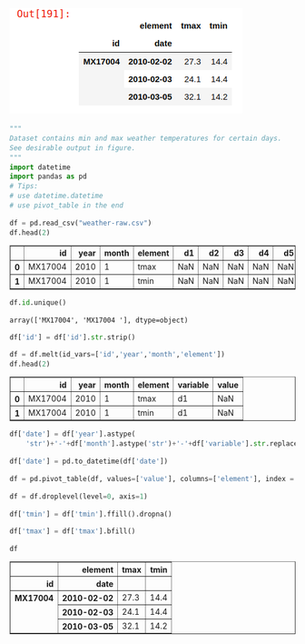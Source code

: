 ![](weather_final.png)


```python
"""
Dataset contains min and max weather temperatures for certain days. 
See desirable output in figure.
"""
import datetime
import pandas as pd
# Tips:
# use datetime.datetime
# use pivot_table in the end
```


```python
df = pd.read_csv("weather-raw.csv")
df.head(2)
```




<div>
<style scoped>
    .dataframe tbody tr th:only-of-type {
        vertical-align: middle;
    }

    .dataframe tbody tr th {
        vertical-align: top;
    }

    .dataframe thead th {
        text-align: right;
    }
</style>
<table border="1" class="dataframe">
  <thead>
    <tr style="text-align: right;">
      <th></th>
      <th>id</th>
      <th>year</th>
      <th>month</th>
      <th>element</th>
      <th>d1</th>
      <th>d2</th>
      <th>d3</th>
      <th>d4</th>
      <th>d5</th>
      <th>d6</th>
      <th>d7</th>
      <th>d8</th>
    </tr>
  </thead>
  <tbody>
    <tr>
      <th>0</th>
      <td>MX17004</td>
      <td>2010</td>
      <td>1</td>
      <td>tmax</td>
      <td>NaN</td>
      <td>NaN</td>
      <td>NaN</td>
      <td>NaN</td>
      <td>NaN</td>
      <td>NaN</td>
      <td>NaN</td>
      <td>NaN</td>
    </tr>
    <tr>
      <th>1</th>
      <td>MX17004</td>
      <td>2010</td>
      <td>1</td>
      <td>tmin</td>
      <td>NaN</td>
      <td>NaN</td>
      <td>NaN</td>
      <td>NaN</td>
      <td>NaN</td>
      <td>NaN</td>
      <td>NaN</td>
      <td>NaN</td>
    </tr>
  </tbody>
</table>
</div>




```python
df.id.unique()
```




    array(['MX17004', 'MX17004 '], dtype=object)




```python
df['id'] = df['id'].str.strip()
```


```python
df = df.melt(id_vars=['id','year','month','element'])
df.head(2)

```




<div>
<style scoped>
    .dataframe tbody tr th:only-of-type {
        vertical-align: middle;
    }

    .dataframe tbody tr th {
        vertical-align: top;
    }

    .dataframe thead th {
        text-align: right;
    }
</style>
<table border="1" class="dataframe">
  <thead>
    <tr style="text-align: right;">
      <th></th>
      <th>id</th>
      <th>year</th>
      <th>month</th>
      <th>element</th>
      <th>variable</th>
      <th>value</th>
    </tr>
  </thead>
  <tbody>
    <tr>
      <th>0</th>
      <td>MX17004</td>
      <td>2010</td>
      <td>1</td>
      <td>tmax</td>
      <td>d1</td>
      <td>NaN</td>
    </tr>
    <tr>
      <th>1</th>
      <td>MX17004</td>
      <td>2010</td>
      <td>1</td>
      <td>tmin</td>
      <td>d1</td>
      <td>NaN</td>
    </tr>
  </tbody>
</table>
</div>




```python
df['date'] = df['year'].astype(
    'str')+'-'+df['month'].astype('str')+'-'+df['variable'].str.replace('d', '')
```


```python
df['date'] = pd.to_datetime(df['date'])
```


```python
df = pd.pivot_table(df, values=['value'], columns=['element'], index = ['id','date'])
```


```python
df = df.droplevel(level=0, axis=1)
```


```python
df['tmin'] = df['tmin'].ffill().dropna()
```


```python
df['tmax'] = df['tmax'].bfill()
```


```python
df
```




<div>
<style scoped>
    .dataframe tbody tr th:only-of-type {
        vertical-align: middle;
    }

    .dataframe tbody tr th {
        vertical-align: top;
    }

    .dataframe thead th {
        text-align: right;
    }
</style>
<table border="1" class="dataframe">
  <thead>
    <tr style="text-align: right;">
      <th></th>
      <th>element</th>
      <th>tmax</th>
      <th>tmin</th>
    </tr>
    <tr>
      <th>id</th>
      <th>date</th>
      <th></th>
      <th></th>
    </tr>
  </thead>
  <tbody>
    <tr>
      <th rowspan="3" valign="top">MX17004</th>
      <th>2010-02-02</th>
      <td>27.3</td>
      <td>14.4</td>
    </tr>
    <tr>
      <th>2010-02-03</th>
      <td>24.1</td>
      <td>14.4</td>
    </tr>
    <tr>
      <th>2010-03-05</th>
      <td>32.1</td>
      <td>14.2</td>
    </tr>
  </tbody>
</table>
</div>




```python

```
